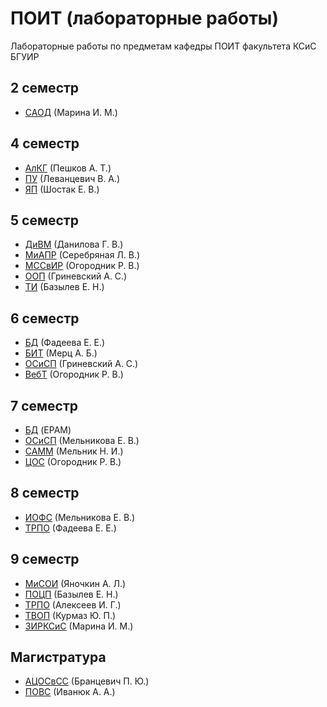 ПОИТ (лабораторные работы)
=========

Лабораторные работы по предметам кафедры ПОИТ факультета КСиС БГУИР

2 семестр
---------
* [САОД](2/SiAOD) (Марина И. М.)

4 семестр
---------
* [АлКГ](4/AlKG) (Пешков А. Т.)
* [ПУ](4/PU) (Леванцевич В. А.)
* [ЯП](4/YaP) (Шостак Е. В.)

5 семестр
---------
* [ДиВМ](5/DiVM) (Данилова Г. В.)
* [МиАПР](5/MiAPR) (Серебряная Л. В.)
* [МССвИР](5/MSSvIR) (Огородник Р. В.)
* [ООП](5/OOP) (Гриневский А. С.)
* [ТИ](5/TI) (Базылев Е. Н.)

6 семестр
---------
* [БД](6/BD/lab1-2) (Фадеева Е. Е.)
* [БИТ](6/BIT/MailBox) (Мерц А. Б.)
* [ОСиСП](6/OSiSP) (Гриневский А. С.)
* [ВебТ](6/WebT) (Огородник Р. В.)

7 семестр
---------
* [БД](7/BD) (EPAM)
* [ОСиСП](7/OSiSP/lab1) (Мельникова Е. В.)
* [САММ](7/SAMM) (Мельник Н. И.)
* [ЦОС](7/COS/lab1) (Огородник Р. В.)

8 семестр
---------
* [ИОФС](8/IOFS) (Мельникова Е. В.)
* [ТРПО](8/TRPO) (Фадеева Е. Е.)

9 семестр
---------
* [МиСОИ](9/MiSOI) (Яночкин А. Л.)
* [ПОЦП](9/POCP) (Базылев Е. Н.)
* [ТРПО](9/TRPO) (Алексеев И. Г.)
* [ТВОП](9/TVOP) (Курмаз Ю. П.)
* [ЗИРКСиС](9/ZIRKSiS) (Марина И. М.)

Магистратура
---------
* [АЦОСвСС](MasterCourses/ACOSvSS) (Бранцевич П. Ю.)
* [ПОВС](MasterCourses/POVS) (Иванюк А. А.)
